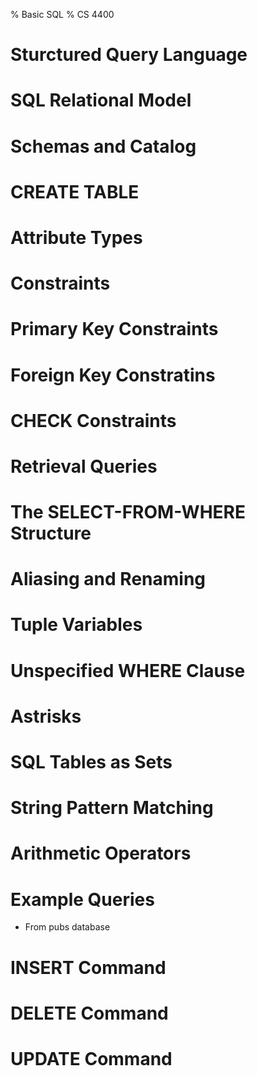 % Basic SQL
% CS 4400

# Sturctured Query Language

# SQL Relational Model

# Schemas and Catalog

# CREATE TABLE

# Attribute Types

# Constraints

# Primary Key Constraints

# Foreign Key Constratins

# CHECK Constraints

# Retrieval Queries

# The SELECT-FROM-WHERE Structure

# Aliasing and Renaming

# Tuple Variables

# Unspecified WHERE Clause

# Astrisks

# SQL Tables as Sets

# String Pattern Matching

# Arithmetic Operators

# Example Queries

- From pubs database

# INSERT Command

# DELETE Command

# UPDATE Command
